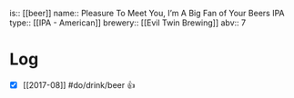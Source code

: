 is:: [[beer]]
name:: Pleasure To Meet You, I’m A Big Fan of Your Beers IPA
type:: [[IPA - American]]
brewery:: [[Evil Twin Brewing]]
abv:: 7

# Log
- [x] [[2017-08]] #do/drink/beer 👍
